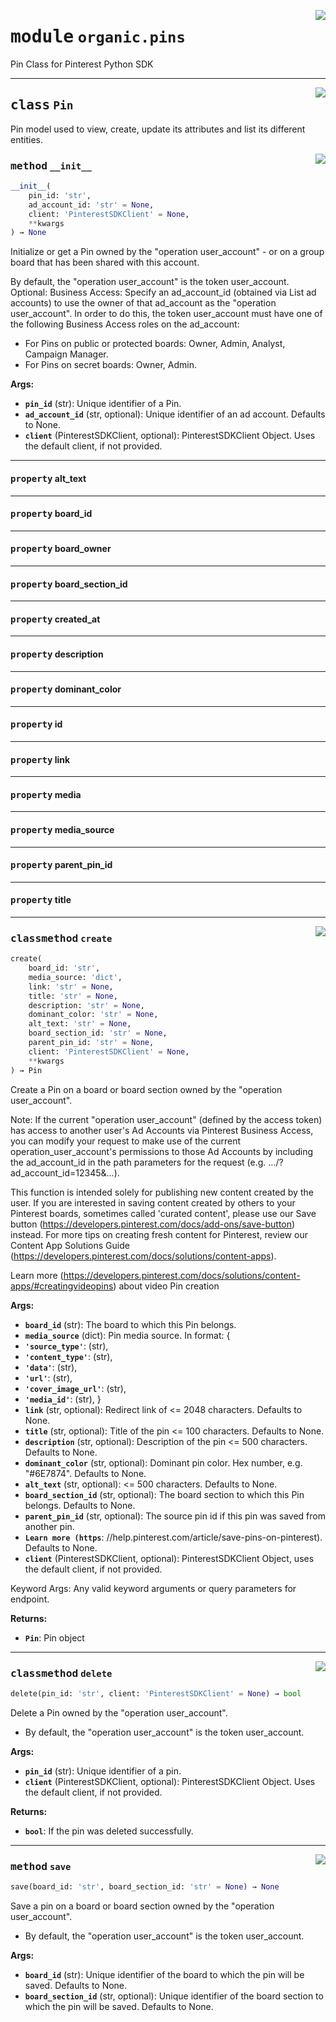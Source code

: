 <!-- markdownlint-disable -->

<a href="https://github.com/pinterest/pinterest-python-sdk/blob/main/docs/pinterest/organic/pins.py#L0"><img align="right" style="float:right;" src="https://img.shields.io/badge/-source-cccccc?style=flat-square"></a>

# <kbd>module</kbd> `organic.pins`
Pin Class for Pinterest Python SDK 



---

<a href="https://github.com/pinterest/pinterest-python-sdk/blob/main/docs/pinterest/organic/pins.py#L14"><img align="right" style="float:right;" src="https://img.shields.io/badge/-source-cccccc?style=flat-square"></a>

## <kbd>class</kbd> `Pin`
Pin model used to view, create, update its attributes and list its different entities. 

<a href="https://github.com/pinterest/pinterest-python-sdk/blob/main/docs/pinterest/organic/pins.py#L18"><img align="right" style="float:right;" src="https://img.shields.io/badge/-source-cccccc?style=flat-square"></a>

### <kbd>method</kbd> `__init__`

```python
__init__(
    pin_id: 'str',
    ad_account_id: 'str' = None,
    client: 'PinterestSDKClient' = None,
    **kwargs
) → None
```

Initialize or get a Pin owned by the "operation user_account" - or on a group board that has been shared with this account. 

By default, the "operation user_account" is the token user_account. Optional: Business Access: Specify an ad_account_id (obtained via List ad accounts) to use the owner of that ad_account as the "operation user_account". In order to do this, the token user_account must have one of the following Business Access roles on the ad_account: 


- For Pins on public or protected boards: Owner, Admin, Analyst, Campaign Manager. 
- For Pins on secret boards: Owner, Admin. 



**Args:**
 
 - <b>`pin_id`</b> (str):  Unique identifier of a Pin. 
 - <b>`ad_account_id`</b> (str, optional):  Unique identifier of an ad account. Defaults to None. 
 - <b>`client`</b> (PinterestSDKClient, optional):  PinterestSDKClient Object. Uses the default client, if not provided. 


---

#### <kbd>property</kbd> alt_text





---

#### <kbd>property</kbd> board_id





---

#### <kbd>property</kbd> board_owner





---

#### <kbd>property</kbd> board_section_id





---

#### <kbd>property</kbd> created_at





---

#### <kbd>property</kbd> description





---

#### <kbd>property</kbd> dominant_color





---

#### <kbd>property</kbd> id





---

#### <kbd>property</kbd> link





---

#### <kbd>property</kbd> media





---

#### <kbd>property</kbd> media_source





---

#### <kbd>property</kbd> parent_pin_id





---

#### <kbd>property</kbd> title







---

<a href="https://github.com/pinterest/pinterest-python-sdk/blob/main/docs/pinterest/organic/pins.py#L140"><img align="right" style="float:right;" src="https://img.shields.io/badge/-source-cccccc?style=flat-square"></a>

### <kbd>classmethod</kbd> `create`

```python
create(
    board_id: 'str',
    media_source: 'dict',
    link: 'str' = None,
    title: 'str' = None,
    description: 'str' = None,
    dominant_color: 'str' = None,
    alt_text: 'str' = None,
    board_section_id: 'str' = None,
    parent_pin_id: 'str' = None,
    client: 'PinterestSDKClient' = None,
    **kwargs
) → Pin
```

Create a Pin on a board or board section owned by the "operation user_account". 

Note: If the current "operation user_account" (defined by the access token) has access to another user's Ad Accounts via Pinterest Business Access, you can modify your request to make use of the current operation_user_account's permissions to those Ad Accounts by including the ad_account_id in the path parameters for the request (e.g. .../?ad_account_id=12345&...). 

This function is intended solely for publishing new content created by the user. If you are interested in saving content created by others to your Pinterest boards, sometimes called 'curated content', please use our Save button (https://developers.pinterest.com/docs/add-ons/save-button) instead. For more tips on creating fresh content for Pinterest, review our Content App Solutions Guide (https://developers.pinterest.com/docs/solutions/content-apps). 

Learn more (https://developers.pinterest.com/docs/solutions/content-apps/#creatingvideopins) about video Pin creation 



**Args:**
 
 - <b>`board_id`</b> (str):  The board to which this Pin belongs. 
 - <b>`media_source`</b> (dict):  Pin media source. In format:  { 
 - <b>`'source_type'`</b>:  (str), 
 - <b>`'content_type'`</b>:  (str), 
 - <b>`'data'`</b>:  (str), 
 - <b>`'url'`</b>:  (str), 
 - <b>`'cover_image_url'`</b>:  (str), 
 - <b>`'media_id'`</b>:  (str), } 
 - <b>`link`</b> (str, optional):  Redirect link of <= 2048 characters. Defaults to None. 
 - <b>`title`</b> (str, optional):  Title of the pin <= 100 characters. Defaults to None. 
 - <b>`description`</b> (str, optional):  Description of the pin <= 500 characters. Defaults to None. 
 - <b>`dominant_color`</b> (str, optional):  Dominant pin color. Hex number, e.g. "#6E7874". Defaults to None. 
 - <b>`alt_text`</b> (str, optional):  <= 500 characters. Defaults to None. 
 - <b>`board_section_id`</b> (str, optional):  The board section to which this Pin belongs. Defaults to None. 
 - <b>`parent_pin_id`</b> (str, optional):  The source pin id if this pin was saved from another pin. 
 - <b>`Learn more (https`</b>: //help.pinterest.com/article/save-pins-on-pinterest). Defaults to None. 
 - <b>`client`</b> (PinterestSDKClient, optional):  PinterestSDKClient Object, uses the default client, if not provided. 

Keyword Args: Any valid keyword arguments or query parameters for endpoint. 



**Returns:**
 
 - <b>`Pin`</b>:  Pin object 

---

<a href="https://github.com/pinterest/pinterest-python-sdk/blob/main/docs/pinterest/organic/pins.py#L222"><img align="right" style="float:right;" src="https://img.shields.io/badge/-source-cccccc?style=flat-square"></a>

### <kbd>classmethod</kbd> `delete`

```python
delete(pin_id: 'str', client: 'PinterestSDKClient' = None) → bool
```

Delete a Pin owned by the "operation user_account". 


- By default, the "operation user_account" is the token user_account. 



**Args:**
 
 - <b>`pin_id`</b> (str):  Unique identifier of a pin. 
 - <b>`client`</b> (PinterestSDKClient, optional):  PinterestSDKClient Object. Uses the default client, if not provided. 



**Returns:**
 
 - <b>`bool`</b>:  If the pin was deleted successfully. 

---

<a href="https://github.com/pinterest/pinterest-python-sdk/blob/main/docs/pinterest/organic/pins.py#L250"><img align="right" style="float:right;" src="https://img.shields.io/badge/-source-cccccc?style=flat-square"></a>

### <kbd>method</kbd> `save`

```python
save(board_id: 'str', board_section_id: 'str' = None) → None
```

Save a pin on a board or board section owned by the "operation user_account". 


- By default, the "operation user_account" is the token user_account. 



**Args:**
 
 - <b>`board_id`</b> (str):  Unique identifier of the board to which the pin will be saved. Defaults to None. 
 - <b>`board_section_id`</b> (str, optional):  Unique identifier of the board section to which the pin will be saved.  Defaults to None. 


